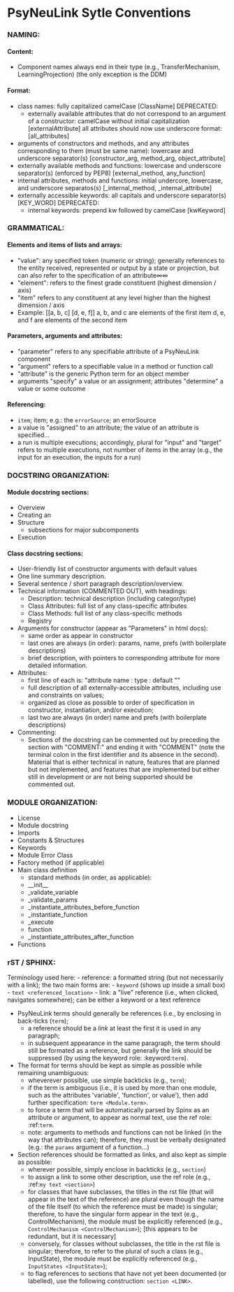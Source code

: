 
# PsyNeuLink Sytle Conventions

### NAMING:

#### Content:
- Component names always end in their type (e.g., TransferMechanism, LearningProjection)
  (the only exception is the DDM)

#### Format:
- class names:
    fully capitalized camelCase [ClassName]
DEPRECATED:
    - externally available attributes that do not correspond to an argument of a constructor:
        camelCase without initial capitalization [externalAttribute]
    all attributes should now use underscore format: [all_attributes]
- arguments of constructors and methods, and any attributes corresponding to them (must be same name):
    lowercase and underscore separator(s) [constructor_arg, method_arg, object_attribute]
- externally available methods and functions:
    lowercase and underscore separator(s) (enforced by PEP8) [external_method, any_function]
- internal attributes, methods and functions:
    initial undercore, lowercase, and underscore separatos(s) [_internal_method, _internal_attribute]
- externally accessible keywords:
    all capitals and underscore separator(s) [KEY_WORD]
DEPRECATED:
    - internal keywords:
        prepend kw followed by camelCase [kwKeyword]

### GRAMMATICAL:

#### Elements and items of lists and arrays:
- "value": any specified token (numeric or string);
    generally references to the entity received, represented or output by a state or projection,
    but can also refer to the specification of an attribute∞∞
- "element": refers to the finest grade constituent (highest dimension / axis)
- "item" refers to any constituent at any level higher than the highest dimension / axis
- Example:  [[a, b, c] [d, e, f]]
            a, b, and c are elements of the first item
            d, e, and f are elements of the second item

#### Parameters, arguments and attributes:
- "parameter" refers to any specifiable attribute of a PsyNeuLink component
- "argument" refers to a specifiable value in a method or function call
- "attribute" is the generic Python term for an object member
- arguments "specify" a value or an assignment;  attributes "determine" a value or some outcome

#### Referencing:
- <definite article> `item`;  <indefinite article> item; e.g.: the `errorSource`;  an errorSource
- a value is "assigned" to an attribute; the value of an attribute is specified...
- a run is multiple executions;  accordingly, plural for "input" and "target" refers to multiple executions,
    not number of items in the array  (e.g., the input for an execution, the inputs for a run)

### DOCSTRING ORGANIZATION:

#### Module docstring sections:
- Overview
- Creating an <X>
- Structure
     - subsections for major subcomponents
- Execution

#### Class docstring sections:
- User-friendly list of constructor arguments with default values
- One line summary description.
- Several sentence / short paragraph description/overview.
- Technical information (COMMENTED OUT), with headings:
    - Description: technical description (including categor/type)
    - Class Attributes: full list of any class-specific attributes
    - Class Methods:  full list of any class-specific methods
    - Registry
- Arguments for constructor (appear as "Parameters" in html docs):
    - same order as appear in constructor
    - last ones are always (in order): params, name, prefs  (with boilerplate descriptions)
    - brief description, with pointers to corresponding attribute for more detailed information.
- Attributes:
    - first line of each is: "attribute name : type : default <value>""
    - full description of all externally-accessible attributes, including use and constraints on values;
    - organized as close as possible to order of specification in constructor, instantiation, and/or execution;
    - last two are always (in order) name and prefs (with boilerplate descriptions)
- Commenting:
    - Sections of the docstring can be commented out by preceding the section with "COMMENT:" and ending it with 
    "COMMENT" (note the terminal colon in the first identifier and its absence in the second).
    Material that is either technical in nature, features that are planned but not implemented, and features that are
     implemented but either still in development or are not being supported should be commented out.

### MODULE ORGANIZATION:
- License
- Module docstring
- Imports
- Constants & Structures
- Keywords
- Module Error Class
- Factory method (if applicable)
- Main class definition
    - standard methods (in order, as applicable):
    - \_\_init_\_
    - _validate_variable
    - _validate_params
    - _instantiate_attributes_before_function
    - _instantiate_function
    - _execute
    - function
    - _instantiate_attributes_after_function
- Functions

### rST / SPHINX:
Terminology used here:
    - reference:  a formatted string (but not necessarily with a link); the two main forms are:
        - `keyword` (shows up inside a small box)
        - `text <referenced_location>`
    - link: a "live" reference (i.e., when clicked, navigates somewhere); 
            can be either a keyword or a text reference 
- PsyNeuLink terms should generally be references (i.e., by enclosing in back-ticks (`term`);
    - a reference should be a *link* at least the first it is used in any paragraph;
    - in subsequent appearance in the same paragraph, the term should still be formated as a reference, 
       but generally the link should be suppressed (by using the keyword role:  :keyword:`term`).
- The format for terms should be kept as simple as possible while remaining unambiguous:
    - wheverever possible, use simple backticks (e.g., `term`);
    - if the term is ambiguous (i.e., it is used by more than one module, 
        such as the attributes 'variable', 'function', or value'),
        then add further specification: `term <Module.term>`.
    - to force a term that will be automatically parsed by Spinx as an attribute or argument, 
        to appear as normal text, use the ref role:  :ref:`term`.
    - note: arguments to methods and functions can not be linked (in the way that attributes can);
        therefore, they must be verbally designated (e.g.: the `params` argument of a function...)
- Section references should be formatted as links, and also kept as simple as possible:
    - wherever possible, simply enclose in backticks (e.g., `section`)
    - to assign a link to some other description, use the ref role (e.g., :ref:`my text <section>`) 
    - for classes that have subclasses, the titles in the rst file (that will appear in the text of the reference) are plural
      even though the name of the file itself (to which the reference must be made) is singular;
        therefore, to have the singular form appear in the text (e.g., ControlMechanism),
        the module must be explicitly referenced (e.g., `ControlMechanism <ControlMechanism>`);
        [this appears to be redundant, but it is necessary]
    - conversely, for classes without subclasses, the title in the rst file is singular;
        therefore, to refer to the plural of such a class (e.g., InputState),
        the module must be explicitly referenced (e.g., `InputStates <InputState>`);
    - to flag references to sections that have not yet been documented (or labelled), 
        use the following construction: `section <LINK>`.
 
        
           
